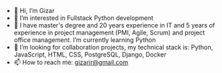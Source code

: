 - 👋 Hi, I’m Gizar
- 👀 I’m interested in Fullstack Python development
- 🌱 I have master's degree  and  20 years experience in  IT and 5 years of experience in project  management (PMI, Agile, Scrum) and project office management. I’m currently learning Python
- 👀 I’m looking for collaboration projects, my technical stack is: Python, JavaScript, HTML, CSS, PostgreSQL, Django, Docker
- 📫 How to reach me: gizarir@gmail.com

<!---
GizarIR/GizarIR is a ✨ special ✨ repository because its `README.md` (this file) appears on your GitHub profile.
You can click the Preview link to take a look at your changes.
--->
